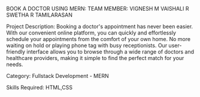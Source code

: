 BOOK A DOCTOR USING MERN:
TEAM MEMBER:
VIGNESH M
VAISHALI R
SWETHA R
TAMILARASAN

Project Description:
Booking a doctor's appointment has never been easier. With our convenient online platform, you can quickly and effortlessly schedule your appointments from the comfort of your own home. No more waiting on hold or playing phone tag with busy receptionists. Our user-friendly interface allows you to browse through a wide range of doctors and healthcare providers, making it simple to find the perfect match for your needs.

Category: Fullstack Development - MERN

Skills Required:
HTML,CSS
